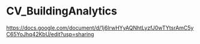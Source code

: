 # CV_BuildingAnalytics
https://docs.google.com/document/d/1j6IrwHYyAQNhtLyzfJ0wTYtsrAmC5yC65YoJhq42KbU/edit?usp=sharing
